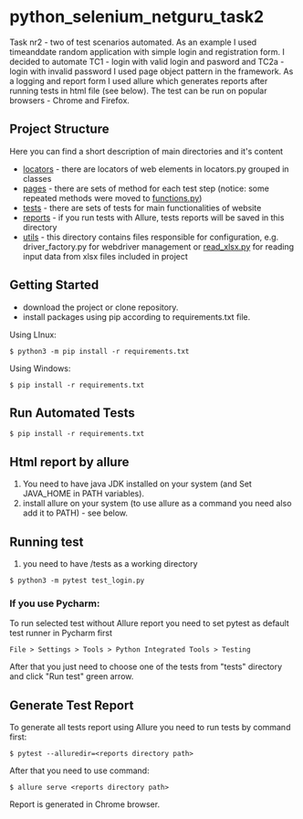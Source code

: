 # python_selenium_netguru_task2
Task nr2 - two of test scenarios automated. As an example I used timeanddate random application with simple login and registration form.
I decided to automate TC1 - login with valid login and pasword and TC2a - login with invalid password
I used page object pattern in the framework. As a logging and report form I used allure which generates reports after running tests in html file (see below).
The test can be run on popular browsers - Chrome and Firefox.


## Project Structure
Here you can find a short description of main directories and it's content
- [locators](locators) - there are locators of web elements in locators.py grouped in classes
- [pages](pages) - there are sets of method for each test step (notice: some repeated methods were moved to [functions.py](utils/functions.py))
- [tests](tests) - there are sets of tests for main functionalities of website
- [reports](reports) - if you run tests with Allure, tests reports will be saved in this directory
- [utils](utils) - this directory contains files responsible for configuration, e.g. driver_factory.py for webdriver management or [read_xlsx.py](utils/read_xlsx.py) for reading input data from xlsx files included in project



## Getting Started

- download the project or clone repository. 
- install packages using pip according to requirements.txt file.

Using LInux:
```
$ python3 -m pip install -r requirements.txt
```

Using Windows:
```
$ pip install -r requirements.txt
```


## Run Automated Tests

```
$ pip install -r requirements.txt
```

## Html report by allure
1. You need to have java JDK installed on your system (and Set JAVA_HOME in PATH variables).
2. install allure on your system (to use allure as a command you need also add it to PATH) - see below.

## Running test
1. you need to have /tests as a working directory
```
$ python3 -m pytest test_login.py
```


### If you use Pycharm:

To run selected test without Allure report you need to set pytest as default test runner in Pycharm first
```
File > Settings > Tools > Python Integrated Tools > Testing
```
After that you just need to choose one of the tests from "tests" directory and click "Run test" green arrow. 


## Generate Test Report

To generate all tests report using Allure you need to run tests by command first:
```
$ pytest --alluredir=<reports directory path>
```
After that you need to use command:
```
$ allure serve <reports directory path>
```

Report is generated in Chrome browser.
